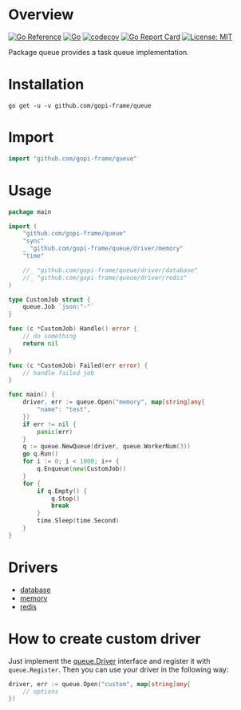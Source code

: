 # Overview
[![Go Reference](https://pkg.go.dev/badge/github.com/gopi-frame/queue.svg)](https://pkg.go.dev/github.com/gopi-frame/queue)
[![Go](https://github.com/gopi-frame/queue/actions/workflows/go.yml/badge.svg)](https://github.com/gopi-frame/queue/actions/workflows/go.yml)
[![codecov](https://codecov.io/gh/gopi-frame/queue/graph/badge.svg?token=N2LZNDNDCT&flag=queue)](https://codecov.io/gh/gopi-frame/queue?flags[0]=queue)
[![Go Report Card](https://goreportcard.com/badge/github.com/gopi-frame/queue)](https://goreportcard.com/report/github.com/gopi-frame/queue)
[![License: MIT](https://img.shields.io/badge/License-MIT-green.svg)](https://opensource.org/licenses/MIT)

Package queue provides a task queue implementation.

# Installation
```shell
go get -u -v github.com/gopi-frame/queue
```

# Import
```go
import "github.com/gopi-frame/queue"
```

# Usage

```go
package main

import (
    "github.com/gopi-frame/queue"
    "sync"
    _ "github.com/gopi-frame/queue/driver/memory"
    "time"

    //_ "github.com/gopi-frame/queue/driver/database"
    //_ "github.com/gopi-frame/queue/driver/redis"
)

type CustomJob struct {
    queue.Job `json:"-"`
}

func (c *CustomJob) Handle() error {
    // do something
    return nil
}

func (c *CustomJob) Failed(err error) {
    // handle failed job
}

func main() {
    driver, err := queue.Open("memory", map[string]any{
        "name": "test",
    })
    if err != nil {
        panic(err)
    }
    q := queue.NewQueue(driver, queue.WorkerNum(3))
    go q.Run()
    for i := 0; i < 1000; i++ {
        q.Enqueue(new(CustomJob))
    }
    for {
        if q.Empty() {
            q.Stop()
            break
        }
        time.Sleep(time.Second)
    }
}
```

# Drivers
- [database](./driver/database/README.md)
- [memory](./driver/memory/README.md)
- [redis](./driver/redis/README.md)

# How to create custom driver
Just implement the [queue.Driver](https://pkg.go.dev/github.com/gopi-frame/contract/queue#Driver) interface
and register it with `queue.Register`.
Then you can use your driver in the following way:
```go
driver, err := queue.Open("custom", map[string]any{
    // options
})
```